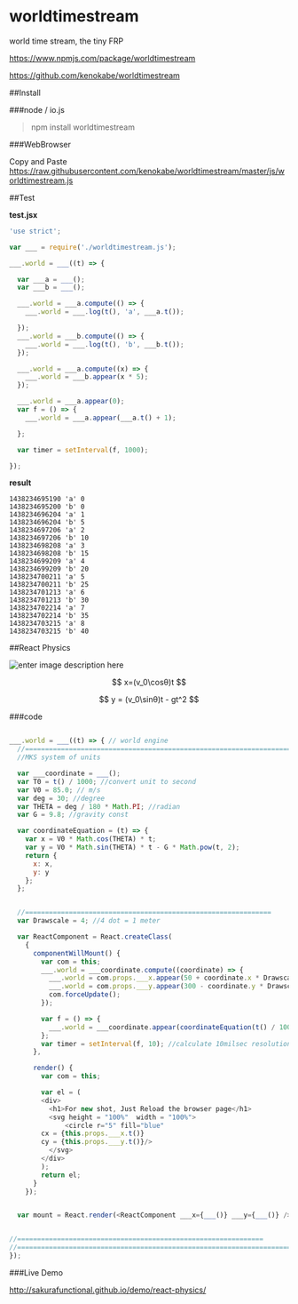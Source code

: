 # worldtimestream
world time stream, the tiny FRP

https://www.npmjs.com/package/worldtimestream

https://github.com/kenokabe/worldtimestream


##Install

###node / io.js

>npm install worldtimestream

###WebBrowser

Copy and Paste
https://raw.githubusercontent.com/kenokabe/worldtimestream/master/js/worldtimestream.js



##Test

**test.jsx**

```js
'use strict';

var ___ = require('./worldtimestream.js');

___.world = ___((t) => {

  var ___a = ___();
  var ___b = ___();

  ___.world = ___a.compute(() => {
    ___.world = ___.log(t(), 'a', ___a.t());

  });
  ___.world = ___b.compute(() => {
    ___.world = ___.log(t(), 'b', ___b.t());
  });

  ___.world = ___a.compute((x) => {
    ___.world = ___b.appear(x * 5);
  });

  ___.world = ___a.appear(0);
  var f = () => {
    ___.world = ___a.appear(___a.t() + 1);

  };

  var timer = setInterval(f, 1000);

});
```

**result**

```
1438234695190 'a' 0
1438234695200 'b' 0
1438234696204 'a' 1
1438234696204 'b' 5
1438234697206 'a' 2
1438234697206 'b' 10
1438234698208 'a' 3
1438234698208 'b' 15
1438234699209 'a' 4
1438234699209 'b' 20
1438234700211 'a' 5
1438234700211 'b' 25
1438234701213 'a' 6
1438234701213 'b' 30
1438234702214 'a' 7
1438234702214 'b' 35
1438234703215 'a' 8
1438234703215 'b' 40
```

##React Physics

![enter image description here](https://lh3.googleusercontent.com/4W_WOyyW4pK6--X5WcJWHNOHmlPuj-3bSuW3g0snPM8=w340-h240-no)

$$
x=(v_0\cosθ)t
$$

$$
y = (v_0\sinθ)t - gt^2
$$

###code

```js

___.world = ___((t) => { // world engine
  //===========================================================================
  //MKS system of units

  var ___coordinate = ___();
  var T0 = t() / 1000; //convert unit to second
  var V0 = 85.0; // m/s
  var deg = 30; //degree
  var THETA = deg / 180 * Math.PI; //radian
  var G = 9.8; //gravity const

  var coordinateEquation = (t) => {
    var x = V0 * Math.cos(THETA) * t;
    var y = V0 * Math.sin(THETA) * t - G * Math.pow(t, 2);
    return {
      x: x,
      y: y
    };
  };


  //==============================================================
  var Drawscale = 4; //4 dot = 1 meter

  var ReactComponent = React.createClass(
    {
      componentWillMount() {
        var com = this;
        ___.world = ___coordinate.compute((coordinate) => {
          ___.world = com.props.___x.appear(50 + coordinate.x * Drawscale);
          ___.world = com.props.___y.appear(300 - coordinate.y * Drawscale);
          com.forceUpdate();
        });

        var f = () => {
          ___.world = ___coordinate.appear(coordinateEquation(t() / 1000 - T0));
        };
        var timer = setInterval(f, 10); //calculate 10milsec resolution
      },

      render() {
        var com = this;

        var el = (
        <div>
          <h1>For new shot, Just Reload the browser page</h1>
          <svg height = "100%"  width = "100%">
              <circle r="5" fill="blue"
        cx = {this.props.___x.t()}
        cy = {this.props.___y.t()}/>
          </svg>
        </div>
        );
        return el;
      }
    });


  var mount = React.render(<ReactComponent ___x={___()} ___y={___()} />, document.body);


//==============================================================
//===========================================================================
});

```

###Live Demo

http://sakurafunctional.github.io/demo/react-physics/
